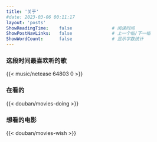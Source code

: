 ```yaml
---
title: '关于'
#date: 2023-03-06 00:11:17
layout: 'posts'
ShowReadingTime:    false               # 阅读时间
ShowPostNavLinks:   false               # 上一个帖/下一帖
ShowWordCount:      false               # 显示字数统计
---
```


### 这段时间最喜欢听的歌
{{< music/netease 64803 0 >}}

### 在看的
{{< douban/movies-doing >}}

### 想看的电影
{{< douban/movies-wish >}}